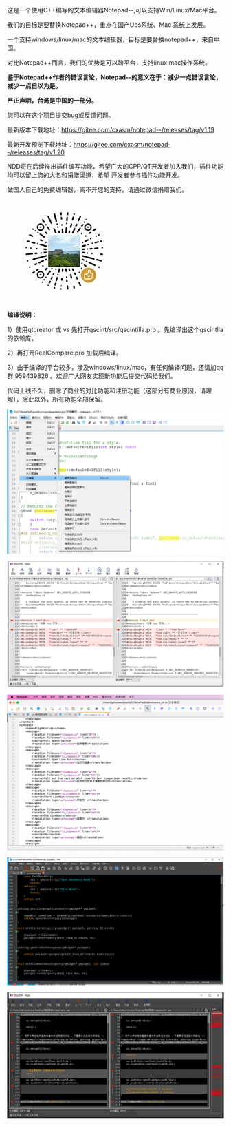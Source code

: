 这是一个使用C++编写的文本编辑器Notepad--,可以支持Win/Linux/Mac平台。

我们的目标是要替换Notepad++，重点在国产Uos系统、Mac 系统上发展。

一个支持windows/linux/mac的文本编辑器，目标是要替换notepad++，来自中国。

对比Notepad++而言，我们的优势是可以跨平台，支持linux mac操作系统。

 **鉴于Notepad++作者的错误言论，Notepad--的意义在于：减少一点错误言论，减少一点自以为是。** 

 **严正声明，台湾是中国的一部分。** 

您可以在这个项目提交bug或反馈问题。

最新版本下载地址：https://gitee.com/cxasm/notepad--/releases/tag/v1.19

最新开发预览下载地址：https://gitee.com/cxasm/notepad--/releases/tag/v1.20

NDD将在后续推出插件编写功能，希望广大的CPP/QT开发者加入我们，插件功能均可以留上您的大名和捐赠渠道，希望
开发者参与插件功能开发。

做国人自己的免费编辑器，离不开您的支持，请通过微信捐赠我们。

![输入图片说明](6688.png)

 **编译说明：** 

1）使用qtcreator 或 vs  先打开qscint/src/qscintilla.pro 。先编译出这个qscintlla的依赖库。

2）再打开RealCompare.pro 加载后编译。

3）由于编译的平台较多，涉及windows/linux/mac，有任何编译问题，还请加qq群 959439826 。欢迎广大网友实现新功能后提交代码给我们。

代码上线不久，删除了商业的对比功能和注册功能（这部分有商业原因，请理解），除此以外，所有功能全部保留。

![输入图片说明](png/20221107_160824.png)

![输入图片说明](png/6.png)

![输入图片说明](png/3.png)

![输入图片说明](png/7.png)

![输入图片说明](png/8.png)

